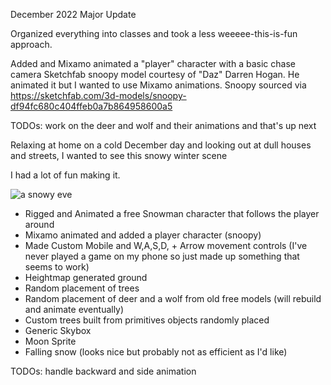 December 2022 Major Update

Organized everything into classes and took a less weeeee-this-is-fun approach.

Added and Mixamo animated a "player" character with a basic chase camera
Sketchfab snoopy model courtesy of "Daz" Darren Hogan.  He animated it but
I wanted to use Mixamo animations.  Snoopy sourced via
https://sketchfab.com/3d-models/snoopy-df94fc680c404ffeb0a7b864958600a5

TODOs: work on the deer and wolf and their animations and that's up next

Relaxing at home on a cold December day and looking out at dull houses and streets, I wanted to see this snowy winter scene

I had a lot of fun making it.

![a snowy eve](https://kellycode.github.io/winters_eve/screen_shot.png)

- Rigged and Animated a free Snowman character that follows the player around
- Mixamo animated and added a player character (snoopy)
- Made Custom Mobile and W,A,S,D, + Arrow movement controls (I've never played a game on my phone so just made up something that seems to work)
- Heightmap generated ground
- Random placement of trees
- Random placement of deer and a wolf from old free models (will rebuild and animate eventually)
- Custom trees built from primitives objects randomly placed
- Generic Skybox
- Moon Sprite
- Falling snow (looks nice but probably not as efficient as I'd like)


TODOs:
handle backward and side animation


